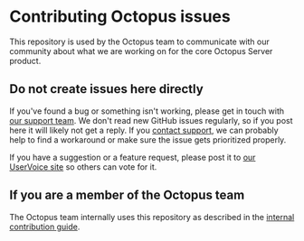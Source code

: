 # Contributing Octopus issues

This repository is used by the Octopus team to communicate with our community about what we are working on for the core Octopus Server product.

## Do not create issues here directly

If you've found a bug or something isn't working, please get in touch with [our support team](https://octopus.com/support). We don't read new GitHub issues regularly, so if you post here it will likely not get a reply. If you [contact support](https://octopus.com/support), we can probably help to find a workaround or make sure the issue gets prioritized properly.


If you have a suggestion or a feature request, please post it to [our UserVoice site](https://octopusdeploy.uservoice.com) so others can vote for it.

## If you are a member of the Octopus team

The Octopus team internally uses this repository as described in the [internal contribution guide](CONTRIBUTING.internal.md).
